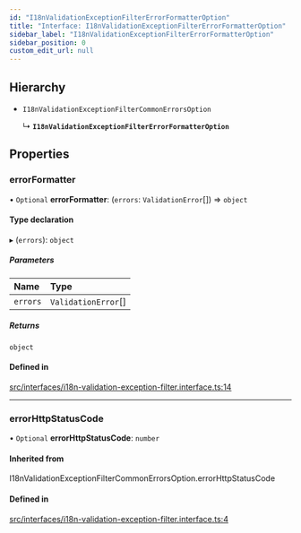 ```yaml
---
id: "I18nValidationExceptionFilterErrorFormatterOption"
title: "Interface: I18nValidationExceptionFilterErrorFormatterOption"
sidebar_label: "I18nValidationExceptionFilterErrorFormatterOption"
sidebar_position: 0
custom_edit_url: null
---
```


## Hierarchy

- `I18nValidationExceptionFilterCommonErrorsOption`

  ↳ **`I18nValidationExceptionFilterErrorFormatterOption`**

## Properties

### errorFormatter

• `Optional` **errorFormatter**: (`errors`: `ValidationError`[]) => `object`

#### Type declaration

▸ (`errors`): `object`

##### Parameters

| Name | Type |
| :------ | :------ |
| `errors` | `ValidationError`[] |

##### Returns

`object`

#### Defined in

[src/interfaces/i18n-validation-exception-filter.interface.ts:14](https://github.com/toonvanstrijp/nestjs-i18n/blob/085d31c/src/interfaces/i18n-validation-exception-filter.interface.ts#L14)

___

### errorHttpStatusCode

• `Optional` **errorHttpStatusCode**: `number`

#### Inherited from

I18nValidationExceptionFilterCommonErrorsOption.errorHttpStatusCode

#### Defined in

[src/interfaces/i18n-validation-exception-filter.interface.ts:4](https://github.com/toonvanstrijp/nestjs-i18n/blob/085d31c/src/interfaces/i18n-validation-exception-filter.interface.ts#L4)
